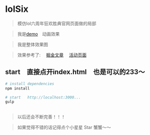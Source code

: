 # lolSix

> 模仿lol六周年狂欢胜典官网页面做的局部

> 我是[demo](./demo.html)　动画效果

> 我是整体效果图

> 效果参考了:　
[掘金文章](https://juejin.im/entry/59ad11f3f265da247158203d)　
[活动页面](http://lol.qq.com/act/a20170810sixyears/index.html?ADTAG=lolweb.index) 

## start　直接点开index.html　也是可以的233～

``` bash
# install dependencies
npm install

# start   http://localhost:3000...
gulp

```

##

> 以后还会不断完善！！！

> 如果觉得不错的话记得点个小星星 Star 蟹蟹～～
